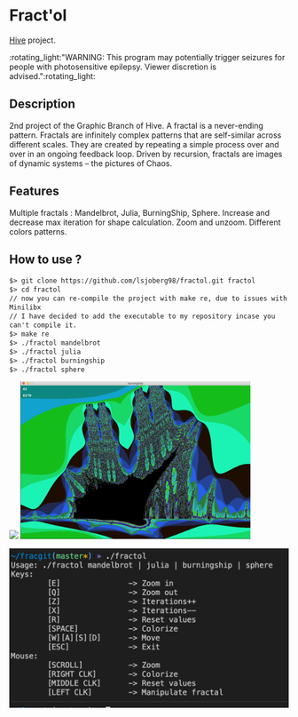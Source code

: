 
# Fract'ol
[Hive](https://www.hive.fi/en/) project.

<p float="center"> :rotating_light:"WARNING: This program may potentially trigger seizures for people with photosensitive epilepsy. Viewer discretion is advised.":rotating_light:

## Description

2nd project of the Graphic Branch of Hive.
A fractal is a never-ending pattern. Fractals are infinitely complex patterns that are self-similar across different scales. They are created by repeating a simple process over and over in an ongoing feedback loop. Driven by recursion, fractals are images of dynamic systems – the pictures of Chaos.

## Features

Multiple fractals : Mandelbrot, Julia, BurningShip, Sphere.
Increase and decrease max iteration for shape calculation.
Zoom and unzoom.
Different colors patterns.

## How to use ?

```
$> git clone https://github.com/lsjoberg98/fractol.git fractol
$> cd fractol
// now you can re-compile the project with make re, due to issues with Minilibx 
// I have decided to add the executable to my repository incase you can't compile it.
$> make re
$> ./fractol mandelbrot
$> ./fractol julia
$> ./fractol burningship
$> ./fractol sphere
```

<p float="left">
  <img src="/screens/Screen1.png" width="415" />
  <img src="/screens/Screen3.png" width="415"/>
</p>
<img src="/screens/Screen2.png" width="830"/> 

